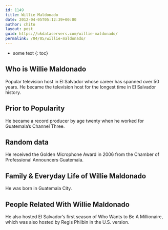 ```yaml
---
id: 1149
title: Willie Maldonado
date: 2012-04-05T05:12:39+00:00
author: chito
layout: post
guid: https://ukdataservers.com/willie-maldonado/
permalink: /04/05/willie-maldonado/
---
```


* some text
{: toc}
          
          
## Who is  Willie Maldonado
                  
                  
                  
Popular television host in El Salvador whose career has spanned over 50 years. He became the television host for the longest time in El Salvador history.
                  
                
                
                
## Prior to Popularity 
                  
                  
                  
He became a record producer by age twenty when he worked for Guatemala&#8217;s Channel Three.
                  
                
                
                
## Random data 
                  
                  
                  
He received the Golden Microphone Award in 2006 from the Chamber of Professional Announcers Guatemala.
                  
                
                
                
## Family & Everyday Life of Willie Maldonado
                  
                  
                  
He was born in Guatemala City.
                  
                
                
                
## People Related With  Willie Maldonado
                  
                  
                  
He also hosted El Salvador&#8217;s first season of Who Wants to Be A Millionaire, which was also hosted by Regis Philbin in the U.S. version.
                  
                
              
            
          
          
          
    
    
  
